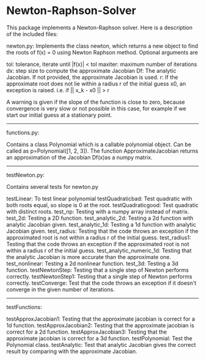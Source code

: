 Newton-Raphson-Solver
=====================

This package implements a Newton-Raphson solver. Here is a description of the included files:

newton.py:
Implements the class newton, which returns a new object to find the roots of
f(x) = 0 using Newton Raphson method. Optional arguments are

tol: tolerance, iterate until |f(x)| < tol
maxiter: maximum number of iterations
dx: step size to compute the approximate Jacobian
Df: The analytic Jacobian. If not provided, the approximate Jacobian is used.
r: If the approximate root does not lie within a radius r of the initial guess x0, an exception is raised. i.e. if || x_k - x0 || > r

A warning is given if the slope of the function is close to zero, because convergence is very slow or not possible in this case, for example if we start our initial guess at a stationary point.
____________________

functions.py:

Contains a class Polynomial which is a callable polynomial object. Can be called as p=Polynomial([1, 2, 3]).
The function ApproximateJacobian returns an approximation of the Jacobian Df(x)as a numpy matrix.

____________________

testNewton.py:

Contains several tests for newton.py

testLinear: To test linear polynomial
testQuadraticbad: Test quadratic with both roots equal, so slope is 0 at the root.
testQuadraticgood: Test quadratic with distinct roots.
test_np: Testing with a numpy array instead of matrix.
test_2d: Testing a 2D function.
test_analytic_2d: Testing a 2d function with analytic Jacobian given.
test_analytic_1d: Testing a 1d function with analytic Jacobian given.
test_radius: Testing that the code throws an exception if the approximated root is not within a radius r of the initial guess.
test_radius1: Testing that the code throws an exception if the approximated root is not within a radius r of the initial guess.
test_analytic_numeric_1d: Testing that the analytic Jacobian is more accurate than the approximate one.
test_nonlinear: Testing a 2d nonlinear function.
test_3d: Testing a 3d function.
testNewtonStep: Testing that a single step of Newton performs correctly.
testNewtonStep1: Testing that a single step of Newton performs correctly.
testConverge: Test that the code throws an exception if it doesn't converge in the given number of iterations.

________________

testFunctions:

testApproxJacobian1: Testing that the approximate jacobian is correct for a 1d function.
testApproxJacobian2: Testing that the approximate jacobian is correct for a 2d function.
testApproxJacobian3: Testing that the approximate jacobian is correct for a 3d function.
testPolynomial: Test the Polynomial class.
testAnalytic: Test that analytic Jacobian gives the correct result by comparing with the
approximate Jacobian.
